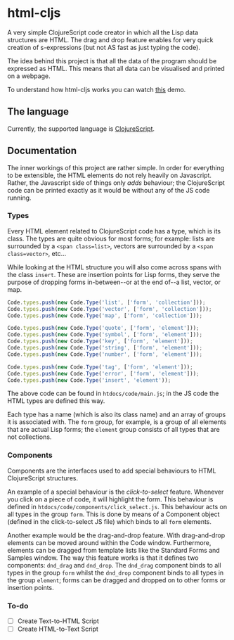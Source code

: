 html-cljs
=========

A very simple ClojureScript code creator in which all the Lisp data structures are HTML. The drag and drop feature enables for very quick creation of s-expressions (but not AS fast as just typing the code).

The idea behind this project is that all the data of the program should be expressed as HTML. This means that all data can be visualised and printed on a webpage.

To understand how html-cljs works you can watch [this](http://www.youtube.com/watch?v=0AcMRKsZvMM) demo.

## The language

Currently, the supported language is [ClojureScript](https://github.com/kanaka/clojurescript).

## Documentation

The inner workings of this project are rather simple. In order for everything to be extensible, the HTML elements do not rely heavily on Javascript. Rather, the Javascript side of things only *adds* behaviour; the ClojureScript code can be printed exactly as it would be without any of the JS code running.

### Types

Every HTML element related to ClojureScript code has a type, which is its class. The types are quite obvious for most forms; for example: lists are surrounded by a ``<span class=list>``, vectors are surrounded by a ``<span class=vector>``, etc...

While looking at the HTML structure you will also come across spans with the class ``insert``. These are insertion points for Lisp forms, they serve the purpose of dropping forms in-between--or at the end of--a list, vector, or map.

```javascript
Code.types.push(new Code.Type('list', ['form', 'collection']));
Code.types.push(new Code.Type('vector', ['form', 'collection']));
Code.types.push(new Code.Type('map', ['form', 'collection']));

Code.types.push(new Code.Type('quote', ['form', 'element']));
Code.types.push(new Code.Type('symbol', ['form', 'element']));
Code.types.push(new Code.Type('key', ['form', 'element']));
Code.types.push(new Code.Type('string', ['form', 'element']));
Code.types.push(new Code.Type('number', ['form', 'element']));

Code.types.push(new Code.Type('tag', ['form', 'element']));
Code.types.push(new Code.Type('error', ['form', 'element']));
Code.types.push(new Code.Type('insert', 'element'));
```

The above code can be found in ``htdocs/code/main.js``; in the JS code the HTML types are defined this way.

Each type has a name (which is also its class name) and an array of groups it is associated with. The ``form`` group, for example, is a group of all elements that are actual Lisp forms; the ``element`` group consists of all types that are not collections.

### Components

Components are the interfaces used to add special behaviours to HTML ClojureScript structures.

An example of a special behaviour is the *click-to-select* feature. Whenever you click on a piece of code, it will highlight the form. This behaviour is defined in ``htdocs/code/components/click_select.js``. This behaviour acts on all types in the group ``form``. This is done by means of a Component object (defined in the click-to-select JS file) which binds to all ``form`` elements.

Another example would be the drag-and-drop feature. With drag-and-drop elements can be moved around within the Code window. Furthermore, elements can be dragged from template lists like the Standard Forms and Samples window. The way this feature works is that it defines two components: ``dnd_drag`` and ``dnd_drop``. The ``dnd_drag`` component binds to all types in the group ``form`` whilst the ``dnd_drop`` component binds to all types in the group ``element``; forms can be dragged and dropped on to other forms or insertion points.

### To-do

- [ ] Create Text-to-HTML Script
- [ ] Create HTML-to-Text Script
